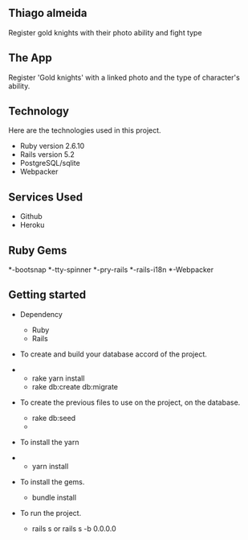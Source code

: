 ## Thiago almeida

Register gold knights with their photo ability and fight type

## The App

Register 'Gold knights' with a linked photo and
the type of character's ability.

## Technology 

Here are the technologies used in this project.

* Ruby version  2.6.10
* Rails version 5.2
* PostgreSQL/sqlite
* Webpacker

## Services Used

* Github
* Heroku

## Ruby Gems

*-bootsnap
*-tty-spinner
*-pry-rails
*-rails-i18n
*-Webpacker

## Getting started

* Dependency
  - Ruby  
  - Rails

* To create and build your database accord of the project.
* - rake yarn install
  - rake db:create db:migrate
  
* To create the previous files to use on the project, on the database.
  - rake db:seed 
  - 
* To install the yarn
* - yarn install
* To install the gems.
  - bundle install

* To run the project.
  - rails s or rails s -b 0.0.0.0
